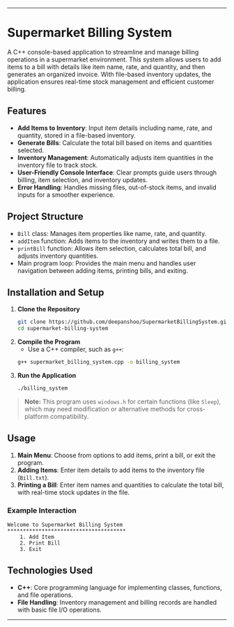 
---

# Supermarket Billing System

A C++ console-based application to streamline and manage billing operations in a supermarket environment. This system allows users to add items to a bill with details like item name, rate, and quantity, and then generates an organized invoice. With file-based inventory updates, the application ensures real-time stock management and efficient customer billing.

## Features
- **Add Items to Inventory**: Input item details including name, rate, and quantity, stored in a file-based inventory.
- **Generate Bills**: Calculate the total bill based on items and quantities selected.
- **Inventory Management**: Automatically adjusts item quantities in the inventory file to track stock.
- **User-Friendly Console Interface**: Clear prompts guide users through billing, item selection, and inventory updates.
- **Error Handling**: Handles missing files, out-of-stock items, and invalid inputs for a smoother experience.

## Project Structure
- `Bill` class: Manages item properties like name, rate, and quantity.
- `addItem` function: Adds items to the inventory and writes them to a file.
- `printBill` function: Allows item selection, calculates total bill, and adjusts inventory quantities.
- Main program loop: Provides the main menu and handles user navigation between adding items, printing bills, and exiting.

## Installation and Setup
1. **Clone the Repository**
   ```bash
   git clone https://github.com/deepanshoo/SupermarketBillingSystem.git
   cd supermarket-billing-system
   ```
2. **Compile the Program**
   - Use a C++ compiler, such as `g++`:
   ```bash
   g++ supermarket_billing_system.cpp -o billing_system
   ```
3. **Run the Application**
   ```bash
   ./billing_system
   ```

> **Note:** This program uses `windows.h` for certain functions (like `Sleep`), which may need modification or alternative methods for cross-platform compatibility.

## Usage
1. **Main Menu**: Choose from options to add items, print a bill, or exit the program.
2. **Adding Items**: Enter item details to add items to the inventory file (`Bill.txt`).
3. **Printing a Bill**: Enter item names and quantities to calculate the total bill, with real-time stock updates in the file.

### Example Interaction
```
Welcome to Supermarket Billing System
**************************************
    1. Add Item
    2. Print Bill
    3. Exit
```

## Technologies Used
- **C++**: Core programming language for implementing classes, functions, and file operations.
- **File Handling**: Inventory management and billing records are handled with basic file I/O operations.

---